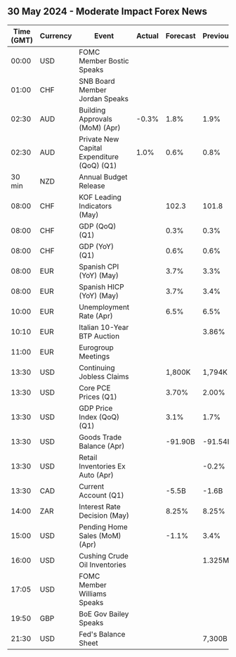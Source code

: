 ## 30 May 2024 - Moderate Impact Forex News

| Time (GMT) | Currency | Event | Actual | Forecast | Previous |
|------|----------|-------|--------|----------|----------|
| 00:00 | USD | FOMC Member Bostic Speaks |  |  |  |
| 01:00 | CHF | SNB Board Member Jordan Speaks |  |  |  |
| 02:30 | AUD | Building Approvals (MoM) (Apr) | -0.3% | 1.8% | 1.9% |
| 02:30 | AUD | Private New Capital Expenditure (QoQ) (Q1) | 1.0% | 0.6% | 0.8% |
| 30 min | NZD | Annual Budget Release |  |  |  |
| 08:00 | CHF | KOF Leading Indicators (May) |  | 102.3 | 101.8 |
| 08:00 | CHF | GDP (QoQ) (Q1) |  | 0.3% | 0.3% |
| 08:00 | CHF | GDP (YoY) (Q1) |  | 0.6% | 0.6% |
| 08:00 | EUR | Spanish CPI (YoY) (May) |  | 3.7% | 3.3% |
| 08:00 | EUR | Spanish HICP (YoY) (May) |  | 3.7% | 3.4% |
| 10:00 | EUR | Unemployment Rate (Apr) |  | 6.5% | 6.5% |
| 10:10 | EUR | Italian 10-Year BTP Auction |  |  | 3.86% |
| 11:00 | EUR | Eurogroup Meetings |  |  |  |
| 13:30 | USD | Continuing Jobless Claims |  | 1,800K | 1,794K |
| 13:30 | USD | Core PCE Prices (Q1) |  | 3.70% | 2.00% |
| 13:30 | USD | GDP Price Index (QoQ) (Q1) |  | 3.1% | 1.7% |
| 13:30 | USD | Goods Trade Balance (Apr) |  | -91.90B | -91.54B |
| 13:30 | USD | Retail Inventories Ex Auto (Apr) |  |  | -0.2% |
| 13:30 | CAD | Current Account (Q1) |  | -5.5B | -1.6B |
| 14:00 | ZAR | Interest Rate Decision (May) |  | 8.25% | 8.25% |
| 15:00 | USD | Pending Home Sales (MoM) (Apr) |  | -1.1% | 3.4% |
| 16:00 | USD | Cushing Crude Oil Inventories |  |  | 1.325M |
| 17:05 | USD | FOMC Member Williams Speaks |  |  |  |
| 19:50 | GBP | BoE Gov Bailey Speaks |  |  |  |
| 21:30 | USD | Fed's Balance Sheet |  |  | 7,300B |

